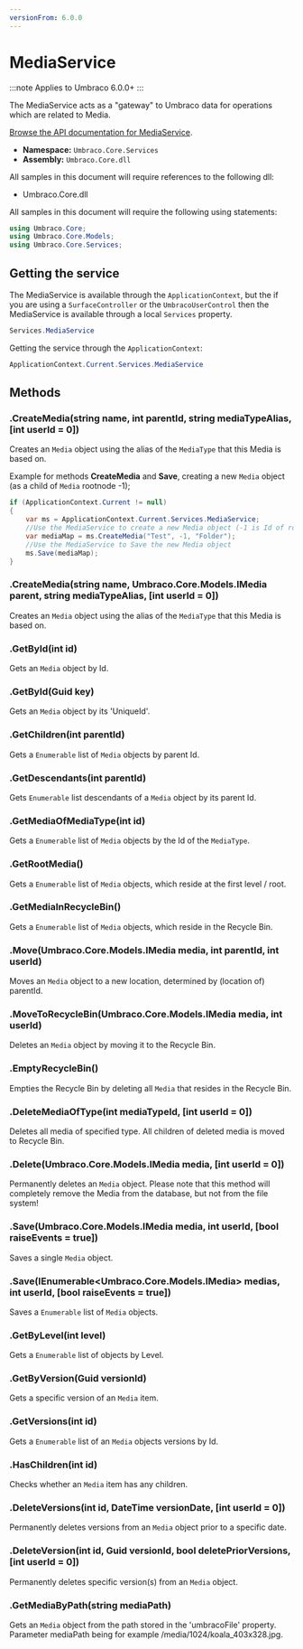 ```yaml
---
versionFrom: 6.0.0
---
```


# MediaService

:::note
Applies to Umbraco 6.0.0+
:::

The MediaService acts as a "gateway" to Umbraco data for operations which are related to Media.

[Browse the API documentation for MediaService](https://our.umbraco.com/apidocs/csharp/api/Umbraco.Core.Services.MediaService.html).

 * **Namespace:** `Umbraco.Core.Services` 
 * **Assembly:** `Umbraco.Core.dll`

All samples in this document will require references to the following dll:

* Umbraco.Core.dll

All samples in this document will require the following using statements:

```csharp
using Umbraco.Core;
using Umbraco.Core.Models;
using Umbraco.Core.Services;
```

## Getting the service
The MediaService is available through the `ApplicationContext`, but the if you are using a `SurfaceController` or the `UmbracoUserControl` then the MediaService is available through a local `Services` property.

```csharp
Services.MediaService
```

Getting the service through the `ApplicationContext`:

```csharp
ApplicationContext.Current.Services.MediaService
```

## Methods

### .CreateMedia(string name, int parentId, string mediaTypeAlias, [int userId = 0])
Creates an `Media` object using the alias of the `MediaType` that this Media is based on.

Example for methods **CreateMedia** and **Save**, creating a new `Media` object (as a child of `Media` rootnode -1);

```csharp
if (ApplicationContext.Current != null)
{
    var ms = ApplicationContext.Current.Services.MediaService;
    //Use the MediaService to create a new Media object (-1 is Id of root Media object, "Folder" is the MediaType)
    var mediaMap = ms.CreateMedia("Test", -1, "Folder");
    //Use the MediaService to Save the new Media object
    ms.Save(mediaMap);
}
```

### .CreateMedia(string name, Umbraco.Core.Models.IMedia parent, string mediaTypeAlias, [int userId = 0])
Creates an `Media` object using the alias of the `MediaType` that this Media is based on.

### .GetById(int id)
Gets an `Media` object by Id.

### .GetById(Guid key)
Gets an `Media` object by its 'UniqueId'.

### .GetChildren(int parentId)
Gets a `Enumerable` list of `Media` objects by parent Id.

### .GetDescendants(int parentId)
Gets `Enumerable` list descendants of a `Media` object by its parent Id.

### .GetMediaOfMediaType(int id)
Gets a `Enumerable` list of `Media` objects by the Id of the `MediaType`.

### .GetRootMedia()
Gets a `Enumerable` list of `Media` objects, which reside at the first level / root.

### .GetMediaInRecycleBin()
Gets a `Enumerable` list of `Media` objects, which reside in the Recycle Bin.

### .Move(Umbraco.Core.Models.IMedia media, int parentId, int userId)
Moves an `Media` object to a new location, determined by (location of) parentId.

### .MoveToRecycleBin(Umbraco.Core.Models.IMedia media, int userId)
Deletes an `Media` object by moving it to the Recycle Bin.

### .EmptyRecycleBin()
Empties the Recycle Bin by deleting all `Media` that resides in the Recycle Bin.

### .DeleteMediaOfType(int mediaTypeId, [int userId = 0])
Deletes all media of specified type. All children of deleted media is moved to Recycle Bin.

### .Delete(Umbraco.Core.Models.IMedia media, [int userId = 0])
Permanently deletes an `Media` object.
Please note that this method will completely remove the Media from the database, but not from the file system!

### .Save(Umbraco.Core.Models.IMedia media, int userId, [bool raiseEvents = true])
Saves a single `Media` object.

### .Save(IEnumerable<Umbraco.Core.Models.IMedia> medias, int userId, [bool raiseEvents = true])
Saves a `Enumerable` list of `Media` objects.

### .GetByLevel(int level)
Gets a `Enumerable` list of <see cref="T:Umbraco.Core.Models.IMedia"/> objects by Level.

### .GetByVersion(Guid versionId)
Gets a specific version of an `Media` item.

### .GetVersions(int id)
Gets a `Enumerable` list of an `Media` objects versions by Id.

### .HasChildren(int id)
Checks whether an `Media` item has any children.

### .DeleteVersions(int id, DateTime versionDate, [int userId = 0])
Permanently deletes versions from an `Media` object prior to a specific date.

### .DeleteVersion(int id, Guid versionId, bool deletePriorVersions, [int userId = 0])
Permanently deletes specific version(s) from an `Media` object.

### .GetMediaByPath(string mediaPath)
Gets an `Media` object from the path stored in the 'umbracoFile' property.
Parameter mediaPath being for example /media/1024/koala_403x328.jpg.
